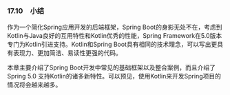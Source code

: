 ### 17.10　小结

作为一个简化Spring应用开发的后端框架，Spring Boot的身影无处不在，考虑到Kotlin与Java良好的互用特性和Kotlin优秀的性能，Spring Framework在5.0版本专门为Kotlin引进支持。Kotlin和Spring Boot具有相同的技术理念，可以写出更具有表现力、更加简洁、易读性更强的代码。

本章主要介绍了Spring Boot开发中常见的基础框架以及整合案例，而且介绍了Spring 5.0 支持Kotlin的诸多新特性。可以预见，使用Kotlin来开发Spring项目的情况将会越来越多。



